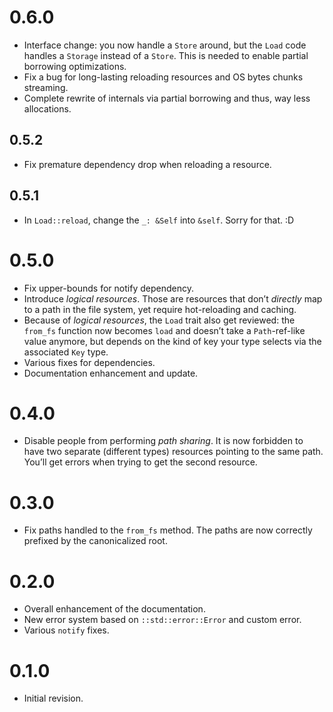 # 0.6.0

- Interface change: you now handle a `Store` around, but the `Load` code handles a
  `Storage` instead of a `Store`. This is needed to enable partial borrowing
  optimizations.
- Fix a bug for long-lasting reloading resources and OS bytes chunks streaming.
- Complete rewrite of internals via partial borrowing and thus, way less allocations.

## 0.5.2

- Fix premature dependency drop when reloading a resource.

## 0.5.1

- In `Load::reload`, change the `_: &Self` into `&self`. Sorry for that. :D

# 0.5.0

- Fix upper-bounds for notify dependency.
- Introduce *logical resources*. Those are resources that don’t *directly* map to a path in the file
  system, yet require hot-reloading and caching.
- Because of *logical resources*, the `Load` trait also get reviewed: the `from_fs` function now
  becomes `load` and doesn’t take a `Path`-ref-like value anymore, but depends on the kind of key
  your type selects via the associated `Key` type.
- Various fixes for dependencies.
- Documentation enhancement and update.

# 0.4.0

- Disable people from performing *path sharing*. It is now forbidden to have two separate
  (different types) resources pointing to the same path. You’ll get errors when trying to get the
  second resource.

# 0.3.0

- Fix paths handled to the `from_fs` method. The paths are now correctly prefixed by the
  canonicalized root.

# 0.2.0

- Overall enhancement of the documentation.
- New error system based on `::std::error::Error` and custom error.
- Various `notify` fixes.

# 0.1.0

- Initial revision.
